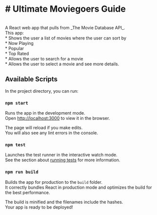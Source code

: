 # # Ultimate Moviegoers Guide
<br>
A React web app that pulls from _The Movie Database API_.
<br>
This app:
<br>
* Shows the user a list of movies where the user can sort by
<br>
  * Now Playing
  <br>
  * Popular
  <br>
  * Top Rated
  <br>
* Allows the user to search for a movie
<br>
* Allows the user to select a movie and see more details.

## Available Scripts

In the project directory, you can run:

### `npm start`

Runs the app in the development mode.<br>
Open [http://localhost:3000](http://localhost:3000) to view it in the browser.

The page will reload if you make edits.<br>
You will also see any lint errors in the console.

### `npm test`

Launches the test runner in the interactive watch mode.<br>
See the section about [running tests](https://facebook.github.io/create-react-app/docs/running-tests) for more information.

### `npm run build`

Builds the app for production to the `build` folder.<br>
It correctly bundles React in production mode and optimizes the build for the best performance.

The build is minified and the filenames include the hashes.<br>
Your app is ready to be deployed!
